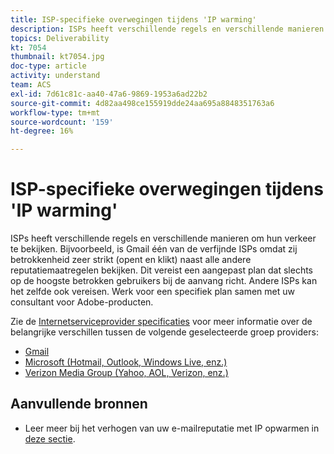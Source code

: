 ```yaml
---
title: ISP-specifieke overwegingen tijdens 'IP warming'
description: ISPs heeft verschillende regels en verschillende manieren om hun verkeer te bekijken. Dit vereist een aangepast plan dat slechts de hoogst betrokken gebruikers bij de aanvang richt.
topics: Deliverability
kt: 7054
thumbnail: kt7054.jpg
doc-type: article
activity: understand
team: ACS
exl-id: 7d61c81c-aa40-47a6-9869-1953a6ad22b2
source-git-commit: 4d82aa498ce155919dde24aa695a8848351763a6
workflow-type: tm+mt
source-wordcount: '159'
ht-degree: 16%

---
```


# ISP-specifieke overwegingen tijdens &#39;IP warming&#39;

ISPs heeft verschillende regels en verschillende manieren om hun verkeer te bekijken. Bijvoorbeeld, is Gmail één van de verfijnde ISPs omdat zij betrokkenheid zeer strikt (opent en klikt) naast alle andere reputatiemaatregelen bekijken. Dit vereist een aangepast plan dat slechts op de hoogste betrokken gebruikers bij de aanvang richt. Andere ISPs kan het zelfde ook vereisen. Werk voor een specifiek plan samen met uw consultant voor Adobe-producten.

Zie de [Internetserviceprovider specificaties](/help/internet-service-provider-specifics/overview.md) voor meer informatie over de belangrijke verschillen tussen de volgende geselecteerde groep providers:

* [Gmail](/help/internet-service-provider-specifics/gmail.md)
* [Microsoft (Hotmail, Outlook, Windows Live, enz.)](/help/internet-service-provider-specifics/microsoft.md)
* [Verizon Media Group (Yahoo, AOL, Verizon, enz.)](/help/internet-service-provider-specifics/verizon-media-group.md)

## Aanvullende bronnen

* Leer meer bij het verhogen van uw e-mailreputatie met IP opwarmen in [deze sectie](/help/additional-resources/increase-reputation-with-ip-warming.md).
